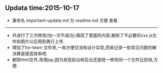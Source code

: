 Updata time:2015-10-17
-----------

- 重命名 important-updata.md 为 readme.md 方便 查看
---
- 共进行了三次修改(怕一次不成功),精简了里面的内容,删除了不必要的css js文件和图片以后用到再行上传.
- 增加了for-team 文件夹,一来方便交流和设计实现,而来记录一些常见问题的解决算是提高效率吧.
- 删除html文件,改用jsp,因为发现前台和后台还是统一修改同一个文件比较快,方便.
